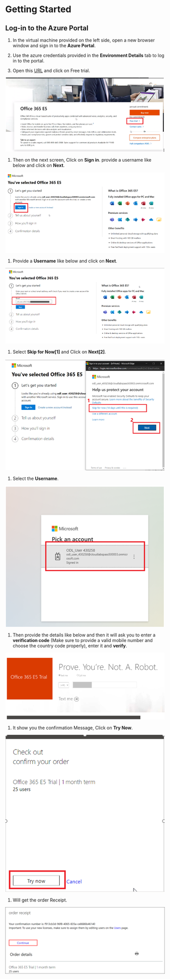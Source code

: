# Getting Started
## Log-in to the Azure Portal

1. In the virtual machine provided on the left side, open a new browser window and sign in to the **Azure Portal**.

1. Use the azure credentials provided in the **Environment Details** tab to log in to the portal.

1. Open this [URL](https://mcas-proxyweb.mcas.ms/certificate-checker?login=false&originalUrl=https%3A%2F%2Fgo.microsoft.com.mcas.ms%2Ffwlink%2Fp%2F%3FLinkID%3D698279%26clcid%3D0x4009%26culture%3Den-in%26country%3DIN) and click on Free trial.

![](Images/Ms900-01.png)

1. Then on the next screen, Click on **Sign in**.  provide a username like below and click on **Next**.

![](Images/Ms900-02.png)

1. Provide a **Username** like below and click on **Next**.

![](Images/Ms900-03.png)

1. Select **Skip for Now[1]** and Click on **Next[2]**.

![](Images/Ms900-04.png)

1. Select the **Username**.

![](Images/Ms900-05.png)

1. Then provide the details like below and then it will ask you to enter a **verification code** (Make sure to provide a valid mobile number and choose the country code properly), enter it and **verify**.

![](Images/Ms900-06.png)

1. It show you the confirmation Message, Click on **Try Now**.

![](Images/Ms900-07.png)

1. Will get the order Receipt.

![](Images/Ms900-08.png)

